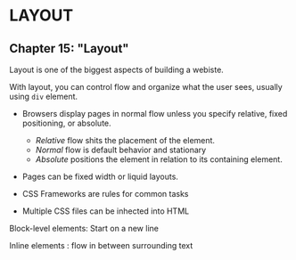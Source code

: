 # LAYOUT 
## Chapter 15: "Layout"

Layout is one of the biggest aspects of building a webiste.

With layout, you can control flow and organize what the user sees, usually using `div` element.

- Browsers display pages in normal flow unless you specify relative, fixed positioning, or absolute.
  - *Relative* flow shits the placement of the element.
  - *Normal* flow is default behavior and stationary
  - *Absolute* positions the element in relation to its containing element.

- Pages can be fixed width or liquid layouts.

- CSS Frameworks are rules for common tasks

- Multiple CSS files can be inhected into HTML

Block-level elements: Start on a new line

Inline elements : flow in between surrounding text